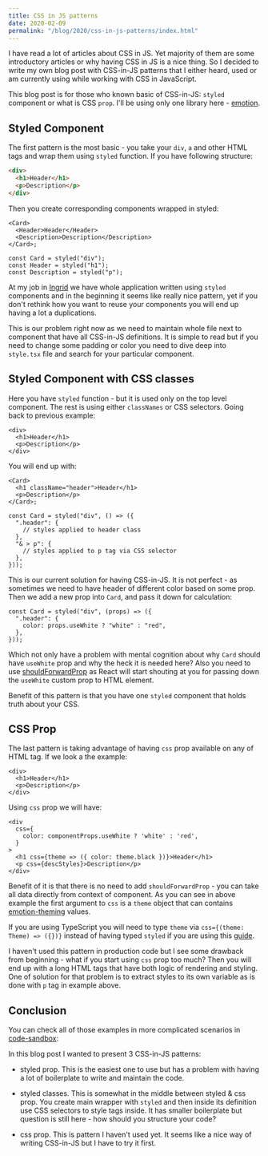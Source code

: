 ```yaml
---
title: CSS in JS patterns
date: 2020-02-09
permalink: "/blog/2020/css-in-js-patterns/index.html"
---
```


I have read a lot of articles about CSS in JS. Yet majority of them are some introductory articles
or why having CSS in JS is a nice thing. So I decided to write my own blog post with CSS-in-JS patterns
that I either heard, used or am currently using while working with CSS in JavaScript.

This blog post is for those who known basic of CSS-in-JS: `styled` component or what is CSS `prop`. I'll be using only one library here - [emotion](https://github.com/emotion-js/emotion).

## Styled Component

The first pattern is the most basic - you take your `div`, `a` and other HTML tags and wrap them
using `styled` function. If you have following structure:

```html
<div>
  <h1>Header</h1>
  <p>Description</p>
</div>
```

Then you create corresponding components wrapped in styled:

```tsx
<Card>
  <Header>Header</Header>
  <Description>Description</Description>
</Card>;

const Card = styled("div");
const Header = styled("h1");
const Description = styled("p");
```

At my job in [Ingrid](https://www.ingrid.com/) we have whole application written using `styled` components and in the beginning it seems
like really nice pattern, yet if you don't rethink how you want to reuse your components you will end
up having a lot a duplications.

This is our problem right now as we need to maintain whole file next
to component that have all CSS-in-JS definitions. It is simple to read but if you need to change some
padding or color you need to dive deep into `style.tsx` file and search for your particular component.

## Styled Component with CSS classes

Here you have `styled` function - but it is used only on the top level component. The rest
is using either `classNames` or CSS selectors. Going back to previous example:

```tsx
<div>
  <h1>Header</h1>
  <p>Description</p>
</div>
```

You will end up with:

```tsx
<Card>
  <h1 className="header">Header</h1>
  <p>Description</p>
</Card>;

const Card = styled("div", () => ({
  ".header": {
    // styles applied to header class
  },
  "& > p": {
    // styles applied to p tag via CSS selector
  },
}));
```

This is our current solution for having CSS-in-JS. It is not perfect - as sometimes we need to have
header of different color based on some prop. Then we add a new prop into `Card`, and pass it down for
calculation:

```tsx
const Card = styled("div", (props) => ({
  ".header": {
    color: props.useWhite ? "white" : "red",
  },
}));
```

Which not only have a problem with mental cognition about why `Card` should have `useWhite` prop and
why the heck it is needed here? Also you need to use [shouldForwardProp](https://emotion.sh/docs/styled#customizing-prop-forwarding) as React will start shouting at you for passing down the `useWhite` custom prop to HTML element.

Benefit of this pattern is that you have one `styled` component that holds truth about your CSS.

## CSS Prop

The last pattern is taking advantage of having `css` prop available on any of HTML tag. If we look
a the example:

```tsx
<div>
  <h1>Header</h1>
  <p>Description</p>
</div>
```

Using `css` prop we will have:

```tsx
<div
  css={
    color: componentProps.useWhite ? 'white' : 'red',
  }
>
  <h1 css={theme => ({ color: theme.black })}>Header</h1>
  <p css={descStyles}>Description</p>
</div>
```

Benefit of it is that there is no need to add `shouldForwardProp` - you can take all data directly
from context of component. As you can see in above example the first argument to `css` is a `theme`
object that can contains [emotion-theming]() values.

If you are using TypeScript you will need to type `theme` via `css={(theme: Theme) => ({})}` instead
of having typed `styled` if you are using this [guide]().

I haven't used this pattern in production code but I see some drawback from beginning - what if you
start using `css` prop too much? Then you will end up with a long HTML tags that have both logic of
rendering and styling. One of solution for that problem is to extract styles to its own variable as
is done with `p` tag in example above.

## Conclusion

You can check all of those examples in more complicated scenarios in [code-sandbox](https://codesandbox.io/embed/css-in-js-patterns-zz7ns):

In this blog post I wanted to present 3 CSS-in-JS patterns:

- styled prop. This is the easiest one to use but has a problem with having a lot of boilerplate to
  write and maintain the code.

- styled classes. This is somewhat in the middle between styled & css prop. You create main wrapper
  with `styled` and then inside its definition use CSS selectors to style tags inside. It has smaller
  boilerplate but question is still here - how should you structure your code?

- css prop. This is pattern I haven't used yet. It seems like a nice way of writing CSS-in-JS but
  I have to try it first.
